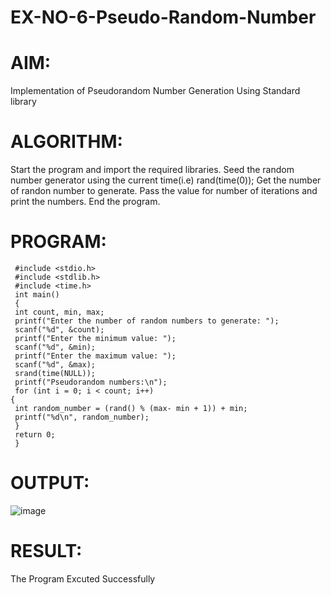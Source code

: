 # EX-NO-6-Pseudo-Random-Number

# AIM: 
Implementation of Pseudorandom Number Generation Using Standard library

# ALGORITHM:
Start the program and import the required libraries.
Seed the random number generator using the current time(i.e) rand(time(0));
Get the number of randon number to generate.
Pass the value for number of iterations and print the numbers.
End the program.

# PROGRAM:
```
 #include <stdio.h>
 #include <stdlib.h>
 #include <time.h>
 int main()
 {
 int count, min, max;
 printf("Enter the number of random numbers to generate: ");
 scanf("%d", &count);
 printf("Enter the minimum value: ");
 scanf("%d", &min);
 printf("Enter the maximum value: ");
 scanf("%d", &max);
 srand(time(NULL));
 printf("Pseudorandom numbers:\n");
 for (int i = 0; i < count; i++)
{
 int random_number = (rand() % (max- min + 1)) + min;
 printf("%d\n", random_number);
 }
 return 0;
 }
```
# OUTPUT:
![image](https://github.com/user-attachments/assets/d0def1d8-13fa-4b8d-8ebe-d411895b897f)

# RESULT:
The Program Excuted Successfully
